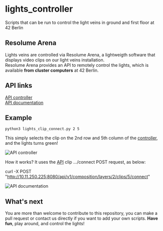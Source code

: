 # lights_controller
Scripts that can be run to control the light veins in ground and first floor at 42 Berlin

## Resolume Arena

Lights veins are controlled via Resolume Arena, a lightweigth software that displays video clips on our light veins installation.  
Resolume Arena provides an API to remotely control the lights, which is available **from cluster computers** at 42 Berlin.

## API links

[API controller](http://10.11.250.225:8080/api/docs/example/)  
[API documentation](http://10.11.250.225:8080/api/docs/rest/)

## Example

`python3 lights_clip_connect.py 2 5`

This simply selects the clip on the 2nd row and 5th column of the [controller](http://10.11.250.225:8080/api/docs/example/), and the lights turns green!

![API controller](../media/lights_api_controller.png?raw=true)

How it works? It uses the [API](http://10.11.250.225:8080/api/docs/rest/) clip .../connect POST request, as below:

curl -X POST "http://10.11.250.225:8080/api/v1/composition/layers/2/clips/5/connect"

![API documentation](../media/lights_api_documentation.png?raw=true)

## What's next

You are more than welcome to contribute to this repository, you can make a pull request or contact us directly if you want to add your own scripts. **Have fun**, play around, and control the lights! 